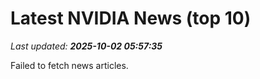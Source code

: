 # Latest NVIDIA News (top 10)
_Last updated: **2025-10-02 05:57:35**_

Failed to fetch news articles.
